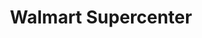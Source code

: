 ---
title: "Walmart Supercenter"
url: /grand-junction/walmart-supercenter-north-avenue/
shop: Supermarkt
---